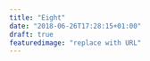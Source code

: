 ```yaml
---
title: "Eight"
date: "2018-06-26T17:28:15+01:00"
draft: true
featuredimage: "replace with URL"
---
```

